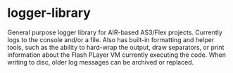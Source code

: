 # logger-library
General purpose logger library for AIR-based AS3/Flex projects. Currently logs to the console and/or a file.
Also has built-in formatting and helper tools, such as the ability to hard-wrap the output, draw separators,
or print information about the Flash PLayer VM currently executing the code. When writing to disc, older log
messages can be archived or replaced. 
